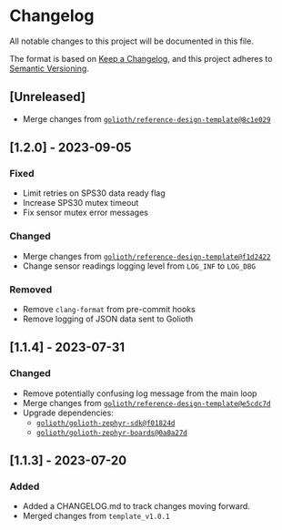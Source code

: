 <!-- Copyright (c) 2023 Golioth, Inc. -->
<!-- SPDX-License-Identifier: Apache-2.0 -->

# Changelog

All notable changes to this project will be documented in this file.

The format is based on [Keep a Changelog](https://keepachangelog.com/en/1.1.0/),
and this project adheres to [Semantic Versioning](https://semver.org/spec/v2.0.0.html).

## [Unreleased]

* Merge changes from [`golioth/reference-design-template@8c1e029`](https://github.com/golioth/reference-design-template/commit/8c1e0299f3ab76f3064058f29e9eb1869405933c)

## [1.2.0] - 2023-09-05

### Fixed

- Limit retries on SPS30 data ready flag
- Increase SPS30 mutex timeout
- Fix sensor mutex error messages

### Changed

- Merge changes from [`golioth/reference-design-template@f1d2422`](https://github.com/golioth/reference-design-template/commit/f1d2422ba04e13ebf66b36529abdbb781896e479)
- Change sensor readings logging level from `LOG_INF` to `LOG_DBG`

### Removed

- Remove `clang-format` from pre-commit hooks
- Remove logging of JSON data sent to Golioth

## [1.1.4] - 2023-07-31

### Changed

- Remove potentially confusing log message from the main loop
- Merge changes from [`golioth/reference-design-template@e5cdc7d`](https://github.com/golioth/reference-design-template/commit/e5cdc7d5da4d1440135a63017159d2e691ec7713)
- Upgrade dependencies:
  - [`golioth/golioth-zephyr-sdk@f01824d`](https://github.com/golioth/golioth-zephyr-sdk/commit/f01824d8f0943463ee07cb493103a63221599c79)
  - [`golioth/golioth-zephyr-boards@0a0a27d`](https://github.com/golioth/golioth-zephyr-boards/commit/0a0a27dc2facc4245be0d15b9b36ce526cbf9262)

## [1.1.3] - 2023-07-20

### Added

- Added a CHANGELOG.md to track changes moving forward.
- Merged changes from `template_v1.0.1`
